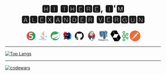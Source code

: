 <h1 align="center">🅷🅸 🆃🅷🅴🆁🅴, 🅸'🅼 🅰🅻🅴🆇🅰🅽🅳🅴🆁 🆅🅴🆁🅶🆄🅽</h1>

<p  align="center">
  <code><img width="7%" title="Junit5" src="logo/Junit5.svg"></code>
  <code><img width="7%" title="Java" src="logo/Java.svg"></code>
  <code><img width="7%" title="spring" src="logo/spring-boot.svg"></code>
  <code><img width="7%" title="idea" src="logo/Idea.svg"></code>
  <code><img width="7%" title="GitHub" src="logo/GitHub.svg"></code>
  <code><img width="7%" title="Jenkins" src="logo/Jenkins.svg"></code>
  <code><img width="7%" title="postgresql" src="logo/postgresql.svg"></code>
  <code><img width="7%" title="hibernate" src="logo/hibernate.svg"></code>
  <code><img width="4%" title="kafka" src="logo/kafka.svg"></code>
  <code><img width="7%" title="postman" src="logo/postman.svg"></code>
</p>

***
[![Top Langs](https://github-readme-stats.vercel.app/api/top-langs/?username=altsora)](https://github.com/anuraghazra/github-readme-stats)
***
[![codewars](https://www.codewars.com/users/Altsora/badges/large)](https://www.codewars.com/users/Altsora)   

<!--
**altsora/altsora** is a ✨ _special_ ✨ repository because its `README.md` (this file) appears on your GitHub profile.

Here are some ideas to get you started:

- 🔭 I’m currently working on ...
- 🌱 I’m currently learning ...
- 👯 I’m looking to collaborate on ...
- 🤔 I’m looking for help with ...
- 💬 Ask me about ...
- 📫 How to reach me: ...
- 😄 Pronouns: ...
- ⚡ Fun fact: ...
-->
